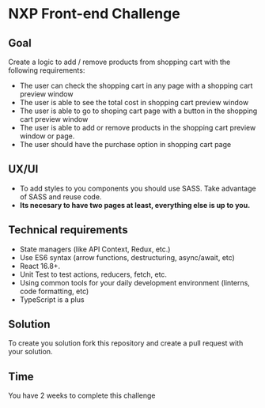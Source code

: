 # NXP Front-end Challenge

## Goal

Create a logic to add / remove products from shopping cart with the following requirements:

- The user can check the shopping cart in any page with a shopping cart preview window
- The user is able to see the total cost in shopping cart preview window
- The user is able to go to shoping cart page with a button in the shopping cart preview window
- The user is able to add or remove products in the shopping cart preview window or page.
- The user should have the purchase option in shopping cart page

## UX/UI

- To add styles to you components you should use SASS. Take advantage of SASS and reuse code.
- **Its necesary to have two pages at least, everything else is up to you.**

## Technical requirements
- State managers (like API Context, Redux, etc.)
- Use ES6 syntax (arrow functions, destructuring, async/await, etc)
- React 16.8+.
- Unit Test to test actions, reducers, fetch, etc.
- Using common tools for your daily development environment (linterns, code formatting, etc)
- TypeScript is a plus

## Solution

To create you solution fork this repository and create a pull request with your solution.

## Time

You have 2 weeks to complete this challenge

